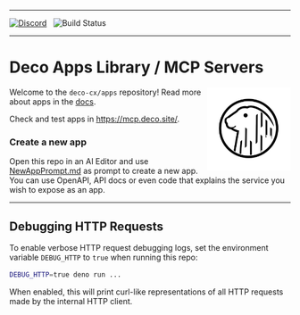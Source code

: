 <hr/>  
 
<a href="https://deco.cx/discord" target="_blank"><img alt="Discord" src="https://img.shields.io/discord/985687648595243068?label=Discord&color=7289da" /></a>
&nbsp;
![Build Status](https://github.com/deco-cx/apps/workflows/ci/badge.svg?event=push&branch=main)

<hr/>


# Deco **Apps** Library / MCP Servers

<img align="right" src="/assets/logo.svg" height="150px" alt="The Deco Framework logo: A capybara in its natural habitat">

Welcome to the `deco-cx/apps` repository!  Read more about apps in the [docs](https://www.deco.cx/docs/en/concepts/app).

Check and test apps in https://mcp.deco.site/.

### Create a new app

Open this repo in an AI Editor and use [NewAppPrompt.md](NewAppPrompt.md) as prompt to create a new app. You can use OpenAPI, API docs or even code that explains the service you wish to expose as an app.

---

## Debugging HTTP Requests

To enable verbose HTTP request debugging logs, set the environment variable `DEBUG_HTTP` to `true` when running this repo:

```sh
DEBUG_HTTP=true deno run ...
```

When enabled, this will print curl-like representations of all HTTP requests made by the internal HTTP client.

